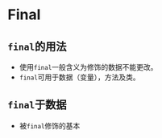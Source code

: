 # Final

## `final`的用法
- 使用`final`一般含义为修饰的数据不能更改。
- `final`可用于数据（变量），方法及类。

## `final`于数据
- 被`final`修饰的基本